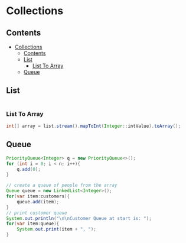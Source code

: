 # Collections

## Contents

- [Collections](#collections)
  - [Contents](#contents)
  - [List](#list)
    - [List To Array](#list-to-array)
  - [Queue](#queue)

## List

```java

```

### List To Array

```java
int[] array = list.stream().mapToInt(Integer::intValue).toArray();
```

## Queue

```java
PriorityQueue<Integer> q = new PriorityQueue<>();
for (int i = 0; i < n; i++){
    q.add(0);
}
```


```java
// create a queue of people from the array
Queue queue = new LinkedList<Integer>();
for(var item:customers){
    queue.add(item);
}
// print customer queue
System.out.println("\n\nCustomer Queue at start is: ");
for(var item:queue){
    System.out.print(item + ", ");
}
```

